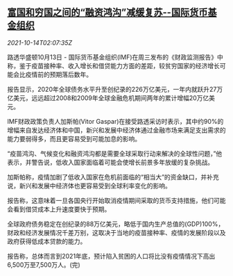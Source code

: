 <!--1634178662000-->
[富国和穷国之间的“融资鸿沟”减缓复苏--国际货币基金组织](https://cn.reuters.com/article/rich-poor-imf-gap-funding-1013-wedn-idCNKBS2H405N)
------

<div><i>2021-10-14T02:07:35Z</i></div><p>路透华盛顿10月13日 - 国际货币基金组织(IMF)在周三发布的《财政监测报告》中称，鉴于疫苗接种率、收入增长和借贷能力方面的差距，较贫穷国家的经济增长可能会比疫情前的预期落后数年。</p><p>报告显示，2020年全球债务水平升至创纪录的226万亿美元，一年内就跃升27万亿美元，远远超过2008和2009年全球金融危机期间两年的累计增幅20万亿美元。</p><p>IMF财政政策负责人加斯帕(Vitor Gaspar)在接受路透采访时表示，其中约90%的增幅来自发达经济体和中国，新兴和发展中经济体通过金融市场来满足支出需求的能力要弱得多，而且更容易受到可能加息的影响。</p><p>“疫苗鸿沟、气候变化和融资鸿沟都是需要全球采取行动来解决的全球性问题，”他表示，并警告说，低收入国家面临着可能会使增长前景多年放缓的复杂挑战。</p><p>加斯帕称，疫情加剧了低收入国家在危机前面临的“相当大”的资金缺口，并补充说，新兴和发展中经济体也更容易受到全球利率变化的影响。</p><p>报告称，这意味着一旦各国央行开始取消疫情期间采取的货币支持措施，他们可能会看到借贷成本上升速度要快于预期。</p><p>全球政府债务稳定在创纪录的88万亿美元，略低于国内生产总值的(GDP)100%，财政和经济发展情况千差万别，这取决于当地的疫苗接种率、疫情的发展阶段以及政府获得低成本贷款的能力。</p><p>报告称，总体而言到2021年底，预计陷入贫困的人口将比没有疫情情况下高出6,500万至7,500万人。(完)</p>
